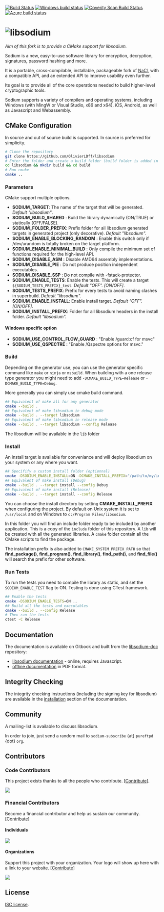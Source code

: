 [![Build Status](https://travis-ci.org/jedisct1/libsodium.svg?branch=master)](https://travis-ci.org/jedisct1/libsodium?branch=master)
[![Windows build status](https://ci.appveyor.com/api/projects/status/fu8s2elx25il98hj?svg=true)](https://ci.appveyor.com/project/jedisct1/libsodium)
[![Coverity Scan Build Status](https://scan.coverity.com/projects/2397/badge.svg)](https://scan.coverity.com/projects/2397)
[![Azure build status](https://jedisct1.visualstudio.com/Libsodium/_apis/build/status/jedisct1.libsodium?branchName=stable)](https://jedisct1.visualstudio.com/Libsodium/_build/latest?definitionId=3&branchName=stable)

![libsodium](https://raw.github.com/jedisct1/libsodium/master/logo.png)
============

*Aim of this fork is to provide a CMake support for libsodium.*

Sodium is a new, easy-to-use software library for encryption,
decryption, signatures, password hashing and more.

It is a portable, cross-compilable, installable, packageable
fork of [NaCl](http://nacl.cr.yp.to/), with a compatible API, and an
extended API to improve usability even further.

Its goal is to provide all of the core operations needed to build
higher-level cryptographic tools.

Sodium supports a variety of compilers and operating systems,
including Windows (with MingW or Visual Studio, x86 and x64), iOS, Android,
as well as Javascript and Webassembly.

## CMake Configuration

In source and out of source build is supported. In source is preferred for simplicity.

```bash
# Clone the repository
git clone https://github.com/OlivierLDff/libsodium
# Enter the folder and create a build folder (build folder is added in .gitignore)
cd libsodium && mkdir build && cd build
# Run cmake
cmake ..
```

### Parameters

CMake support multiple options.

- **SODIUM_TARGET**: The name of the target that will be generated. *Default "libsodium"*.
- **SODIUM_BUILD_SHARED** : Build the library dynamically (ON/TRUE) or statically (OFF/FALSE).
- **SODIUM_FOLDER_PREFIX**: Prefix folder for all libsodium generated targets in generated project (only decorative). *Default "libsodium".*
- **SODIUM_ENABLE_BLOCKING_RANDOM** : Enable this switch only if /dev/urandom is totally broken on the target platform.
- **SODIUM_ENABLE_MINIMAL_BUILD** : Only compile the minimum set of functions required for the high-level API.
- **SODIUM_DISABLE_ASM** : Disable AMD64 assembly implementations.
- **SODIUM_DISABLE_PIE** : Do not produce position independent executables.
- **SODIUM_DISABLE_SSP** : Do not compile with -fstack-protector.
- **SODIUM_ENABLE_TESTS**: Enable the tests. This will create a target `${SODIUM_TESTS_PREFIX}_test`. *Default "OFF". [ON/OFF]*.
- **SODIUM_TESTS_PREFIX**: Prefix for every tests to avoid naming clashes in superbuild. *Default "libsodium".*
- **SODIUM_ENABLE_INSTALL**: Enable install target. *Default "OFF". [ON/OFF]*.
- **SODIUM_INSTALL_PREFIX**: Folder for all libsodium headers in the install folder. *Default "libsodium".*

#### Windows specific option

- **SODIUM_USE_CONTROL_FLOW_GUARD** : "Enable /guard:cf for msvc"
- **SODIUM_USE_QSPECTRE** : "Enable /Qspectre options for msvc."

### Build

Depending on the generator use, you can use the generator specific command like `make` or `ninja` or `msbuild`. When building with a one release type generator you might need to add `-DCMAKE_BUILD_TYPE=Release` or `-DCMAKE_BUILD_TYPE=Debug`.

More generally you can simply use cmake build command.

```bash
## Equivalent of make all for any generator
cmake --build .
## Equivalent of make libsodium in debug mode
cmake --build . --target libsodium
## Equivalent of make libsodium in release mode
cmake --build . --target libsodium --config Release
```

The libsodium will be available in the `lib` folder

### Install

An install target is available for conveniance and will deploy libsodium on your system or any where you want.

```bash
## Specifify a custom install folder (optionnal)
cmake -DSODIUM_ENABLE_INSTALL=ON -DCMAKE_INSTALL_PREFIX="/path/to/my/install/dir" ..
## Equivalent of make install (Debug)
cmake --build . --target install --config Debug
## Equivalent of make install (Release)
cmake --build . --target install --config Release
```

You can choose the install directory by setting **CMAKE_INSTALL_PREFIX** when configuring the project.
By default on Unix system it is set to `/usr/local` and on Windows to `c:/Program Files/libsodium`.

In this folder you will find an include folder ready to be included by another application. This is a copy of the `include` folder of this repository.
A `lib` will be created with all the generated libraries. A `cmake` folder contain all the CMake scripts to find the package.

The installation prefix is also added to `CMAKE_SYSTEM_PREFIX_PATH` so that **find_package()**, **find_program()**, **find_library()**, **find_path()**, and **find_file()** will search the prefix for other software.

### Run Tests

To run the tests you need to compile the library as static, and set the `SODIUM_ENABLE_TEST` flag to ON. Testing is done using CTest framework.

```bash
## Enable the tests
cmake -DSODIUM_ENABLE_TESTS=ON ..
## Build all the tests and executables
cmake --build . --config Release
# Then run the tests
ctest -C Release
```

## Documentation

The documentation is available on Gitbook and built from the [libsodium-doc](https://github.com/jedisct1/libsodium-doc) repository:

* [libsodium documentation](https://download.libsodium.org/doc/) -
online, requires Javascript.
* [offline documentation](https://www.gitbook.com/book/jedisct1/libsodium/details)
in PDF format.

## Integrity Checking

The integrity checking instructions (including the signing key for libsodium)
are available in the [installation](https://download.libsodium.org/doc/installation#integrity-checking)
section of the documentation.

## Community

A mailing-list is available to discuss libsodium.

In order to join, just send a random mail to `sodium-subscribe` {at}
`pureftpd` {dot} `org`.

## Contributors

### Code Contributors

This project exists thanks to all the people who contribute. [[Contribute](CONTRIBUTING.md)].

<a href="https://github.com/jedisct1/libsodium/graphs/contributors"><img src="https://opencollective.com/libsodium/contributors.svg?width=890&button=false" /></a>

### Financial Contributors

Become a financial contributor and help us sustain our community. [[Contribute](https://opencollective.com/libsodium/contribute)]

#### Individuals

<a href="https://opencollective.com/libsodium"><img src="https://opencollective.com/libsodium/individuals.svg?width=890"></a>

#### Organizations

Support this project with your organization. Your logo will show up here with a link to your website. [[Contribute](https://opencollective.com/libsodium/contribute)]

<a href="https://opencollective.com/libsodium/organization/0/website"><img src="https://opencollective.com/libsodium/organization/0/avatar.svg"></a>



## License

[ISC license](https://en.wikipedia.org/wiki/ISC_license).
